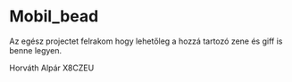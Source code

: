 # Mobil_bead

Az egész projectet felrakom hogy lehetőleg a hozzá tartozó zene és giff is benne legyen.

Horváth Alpár         X8CZEU
